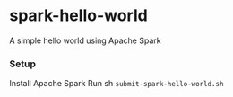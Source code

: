 # spark-hello-world

A simple hello world using Apache Spark

### Setup

Install Apache Spark
Run sh `submit-spark-hello-world.sh`
